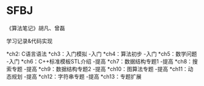 # SFBJ

《算法笔记》胡凡、曾磊

学习记录&代码实现


*ch2: C语言语法
*ch3：入门模拟              -入门
*ch4：算法初步              -入门
*ch5：数学问题              -入门
*ch6：C++标准模板STL介绍    -提高
*ch7：数据结构专题1         -提高
*ch8：搜索专题              -提高
*ch9：数据结构专题2         -提高
*ch10：图算法专题           -提高
*ch11：动态规划             -提高
*ch12：字符串专题           -提高
*ch13：专题扩展
